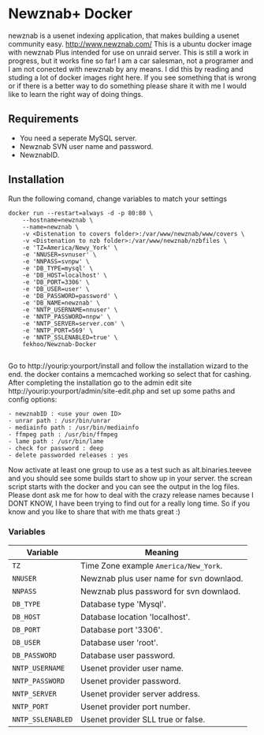 # Newznab+ Docker

newznab is a usenet indexing application, that makes building a usenet community easy. http://www.newznab.com/
This is a ubuntu docker image with newznab Plus intended for use on unraid server. This is still a work in progress, but it works fine so far! I  am a car salesman, not a programer and I am not conected with newznab by any means. I did this by reading and studing a lot of docker images right here. If you see something that is wrong or if there is a better way to do something please share it with me I would like to learn the right way of doing things. 

## Requirements
- You need a seperate MySQL server.
- Newznab SVN user name and password.
- NewznabID.

## Installation

Run the following comand, change variables to match your settings

```
docker run --restart=always -d -p 80:80 \
	--hostname=newznab \
	--name=newznab \
	-v <Distenation to covers folder>:/var/www/newznab/www/covers \
	-v <Distenation to nzb folder>:/var/www/newznab/nzbfiles \
	-e 'TZ=America/Newy_York' \
	-e 'NNUSER=svnuser' \
	-e 'NNPASS=svnpw' \
	-e 'DB_TYPE=mysql' \
	-e 'DB_HOST=localhost' \
	-e 'DB_PORT=3306' \
	-e 'DB_USER=user' \
	-e 'DB_PASSWORD=password' \
	-e 'DB_NAME=newznab' \
	-e 'NNTP_USERNAME=nnuser' \
	-e 'NNTP_PASSWORD=nnpw' \
	-e 'NNTP_SERVER=server.com' \
	-e 'NNTP_PORT=569' \
	-e 'NNTP_SSLENABLED=true' \
	fekhoo/Newznab-Docker
	
```
Go to http://yourip:yourport/install and follow the installation wizard to the end. the docker contains a memcached working so select that for cashing. After completing the installation go to the admin edit site http://yourip:yourport/admin/site-edit.php and set up some paths and config options:
	
```
- newznabID : <use your owen ID>
- unrar path : /usr/bin/unrar
- mediainfo path : /usr/bin/mediainfo
- ffmpeg path : /usr/bin/ffmpeg
- lame path : /usr/bin/lame
- check for password : deep
- delete passworded releases : yes
```
Now activate at least one group to use as a test such as alt.binaries.teevee and you should see some builds start to show up in your server. the screan script starts with the docker and you can see the output in the log files. Please dont ask me for how to deal with the crazy release names because I DONT KNOW, I have been trying to find out for a really long time. So if you know and you like to share that with me thats great :) 

### Variables

| Variable | Meaning |
| --- | --- |
| `TZ` | Time Zone example `America/New_York`. |
| `NNUSER` | Newznab plus user name for svn downlaod. |
| `NNPASS` | Newznab plus password for svn downlaod. |
| `DB_TYPE` | Database type 'Mysql'. |
| `DB_HOST` | Database location 'localhost'. |
| `DB_PORT` | Database port '3306'. |
| `DB_USER` | Database user 'root'. |
| `DB_PASSWORD` | Database user password.|
| `NNTP_USERNAME` | Usenet provider user name. |
| `NNTP_PASSWORD` | Usenet provider password. |
| `NNTP_SERVER` | Usenet provider server address. |
| `NNTP_PORT` | Usenet provider port number. |
| `NNTP_SSLENABLED` | Usenet provider SLL true or false. |


